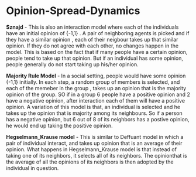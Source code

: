 # Opinion-Spread-Dynamics

**Sznajd** - This is also an interaction model where each of the individuals have an initial opinion of {-1,1} . A pair of neighboring agents is picked and if they have a similar opinion , each of their neigbour takes up that similar opinion. If they do not agree with each
other, no changes happen in the model. This is based on the fact that if many people have a certain opinion, people tend to take up that
opinion. But if an individual has some opinion, people generally do not start taking up his/her opinion.

**Majority Rule Model** - In a social setting, people would have some opinion {-1,1} initially. In each step, a random group of members is selected, and each of the memeber in the group , takes up an opinion that is the majority opinion of the group. SO if in a group 6 people have a positive opinion and 2 have a negative opinion, after interaction each of them will have a positive opinion. A variation of this model is that, an individual is selected and he takes up the opinion that is majority among its neighbours. So if a person has a negative opinion, but 6 out of 8  of its neighbors has a postive opinion, he would end up taking the positive opinion.

**Hegselmann_Krause model** - This is similar to Deffuant model in which a pair of individual interact, and takes up opinion that is an average of their opinion. What happens in Hegselmann_Krause model is that instead of taking one of its neighbors, it selects all of its neighbors. The opinionthat is the average of all the opinions of its neighbors is then adopted by the individual in question. 
